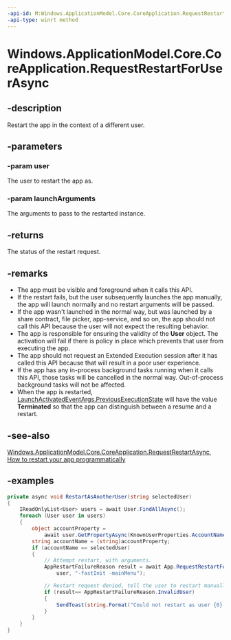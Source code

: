 ```yaml
---
-api-id: M:Windows.ApplicationModel.Core.CoreApplication.RequestRestartForUserAsync(Windows.System.User,System.String)
-api-type: winrt method
---
```


<!-- Method syntax.
public IAsyncOperation<RestartResult> CoreApplication.RequestRestartForUserAsync(User user, String launchArguments)
-->

# Windows.ApplicationModel.Core.CoreApplication.RequestRestartForUserAsync

## -description
Restart the app in the context of a different user.

## -parameters
### -param user
The user to restart the app as.

### -param launchArguments
The arguments to pass to the restarted instance.

## -returns
The status of the restart request.

## -remarks
* The app must be visible and foreground when it calls this API.
* If the restart fails, but the user subsequently launches the app manually, the app will launch normally and no restart arguments will be passed.
* If the app wasn't launched in the normal way, but was launched by a share contract, file picker, app-service, and so on, the app should not call this API because the user will not expect the resulting behavior.
* The app is responsible for ensuring the validity of the **User** object. The activation will fail if there is policy in place which prevents that user from executing the app.
* The app should not request an Extended Execution session after it has called this API because that will result in a poor user experience.
* If the app has any in-process background tasks running when it calls this API, those tasks will be cancelled in the normal way. Out-of-process background tasks will not be affected.
* When the app is restarted, [LaunchActivatedEventArgs.PreviousExecutionState](/uwp/api/Windows.ApplicationModel.Activation.LaunchActivatedEventArgs) will have the value **Terminated** so that the app can distinguish between a resume and a restart.

## -see-also
[Windows.ApplicationModel.Core.CoreApplication.RequestRestartAsync](coreapplication_requestrestartasync_172604043.md), [How to restart your app programmatically](https://blogs.windows.com/buildingapps/2017/07/28/restart-app-programmatically/#oPS3xDHQYpflJRkA.97)

## -examples
```csharp
private async void RestartAsAnotherUser(string selectedUser)
{
    IReadOnlyList<User> users = await User.FindAllAsync();
    foreach (User user in users)
    {
        object accountProperty =
            await user.GetPropertyAsync(KnownUserProperties.AccountName);
        string accountName = (string)accountProperty;
        if (accountName == selectedUser)
        {
            // Attempt restart, with arguments.
            AppRestartFailureReason result = await App.RequestRestartForUserAsync(
                user, "-fastInit -mainMenu");

            // Restart request denied, tell the user to restart manually.
            if (result== AppRestartFailureReason.InvalidUser)
            {
                SendToast(string.Format("Could not restart as user {0} - please manually restart.", user));
            }
        }
    }
}
```
